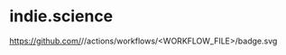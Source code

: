 # indie.science

https://github.com/<OWNER>/<REPOSITORY>/actions/workflows/<WORKFLOW_FILE>/badge.svg
